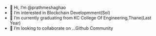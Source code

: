- 👋 Hi, I’m @prathmeshaghao
- 👀 I’m interested in Blockchain Developmment(Sol) 
- 🌱 I’m currently graduating from KC College Of Engineering,Thane(Last Year)
- 💞️ I’m looking to collaborate on ...Github Community 
   

<!---
prathmeshaghao/prathmeshaghao is a ✨ special ✨ repository because its `README.md` (this file) appears on your GitHub profile.
You can click the Preview link to take a look at your changes.
--->
